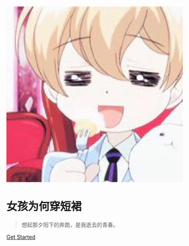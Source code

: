 ![logo](/static/img/avatar.jpg)

# 女孩为何穿短裙

> 想起那夕阳下的奔跑，是我逝去的青春。


[Get Started](#about)
<!-- 背景图片 -->

<!-- 背景色 -->
